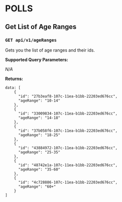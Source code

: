 # POLLS

##  Get List of Age Ranges
### `GET api/v1/ageRanges`

Gets you the list of age ranges and their ids.

**Supported Query Parameters:** 

_N/A_

**Returns:** 
```
data: [
    {
      "id": "27b3eaf8-107c-11ea-b1bb-22203ed676cc",
      "ageRange": "10-14"
    },
    {
      "id": "33009834-107c-11ea-b1bb-22203ed676cc",
      "ageRange": "14-18"
    },
    {
      "id": "37b058f6-107c-11ea-b1bb-22203ed676cc",
      "ageRange": "18-25"
    },
    {
      "id": "43884972-107c-11ea-b1bb-22203ed676cc",
      "ageRange": "25-35"
    },
    {
      "id": "48742e1a-107c-11ea-b1bb-22203ed676cc",
      "ageRange": "35-60"
    },
    {
      "id": "4c728886-107c-11ea-b1bb-22203ed676cc",
      "ageRange": "60+"
    }
]
```
